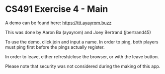 # CS491 Exercise 4 - Main

A demo can be found here: https://ttt.ayayrom.buzz

This was done by Aaron Ba (ayayrom) and Joey Bertrand (jbertrand45)

To use the demo, click join and input a name. In order to ping, both players must ping first before the pings actually register.

In order to leave, either refresh/close the browser, or with the leave button.

Please note that security was not considered during the making of this app.
